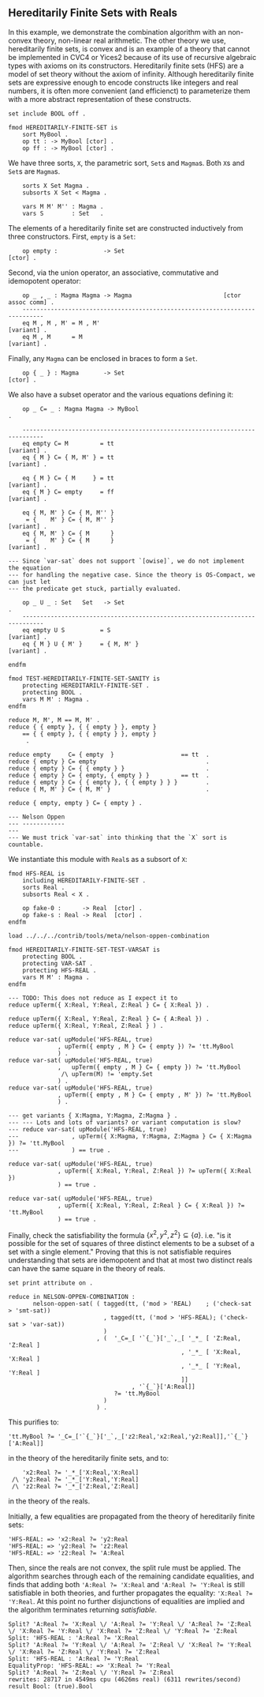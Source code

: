 Hereditarily Finite Sets with Reals
-----------------------------------

In this example, we demonstrate the combination algorithm with an non-convex theory, non-linear real
arithmetic. The other theory we use, hereditarily finite sets, is convex and is an example of a
theory that cannot be implemented in CVC4 or Yices2 because of its use of recursive algebraic types
with axioms on its constructors. Hereditarily finite sets (HFS) are a model of set theory without
the axiom of infinity. Although hereditarily finite sets are expressive enough to encode constructs
like integers and real numbers, it is often more convenient (and efficienct) to parameterize them
with a more abstract representation of these constructs.

```test
set include BOOL off .

fmod HEREDITARILY-FINITE-SET is
    sort MyBool .
    op tt : -> MyBool [ctor] .
    op ff : -> MyBool [ctor] .
```

We have three sorts, `X`, the parametric sort, `Set`s and `Magma`s.
Both `X`s and `Set`s are `Magma`s.

``` {.test .njr-thesis}
    sorts X Set Magma .
    subsorts X Set < Magma .
```

```test
    vars M M' M'' : Magma .
    vars S        : Set   .
```

The elements of a hereditarily finite set are constructed inductively from three constructors.
First, `empty` is a `Set`:

``` {.test .njr-thesis}
    op empty :             -> Set                                       [ctor] .
```

Second, via the union operator, an associative, commutative and idemopotent operator:

``` {.test .njr-thesis}
    op _ , _ : Magma Magma -> Magma                          [ctor assoc comm] .
    ----------------------------------------------------------------------------
    eq M , M , M' = M , M'                                           [variant] .
    eq M , M      = M                                                [variant] .
```

Finally, any `Magma` can be enclosed in braces to form a `Set`.

``` {.test .njr-thesis}
    op { _ } : Magma       -> Set                                       [ctor] .
```

We also have a subset operator and the various equations defining it:

``` {.test .njr-thesis}
    op _ C= _ : Magma Magma -> MyBool                                          .
```

```test
    ----------------------------------------------------------------------------
    eq empty C= M         = tt                                       [variant] .
    eq { M } C= { M, M' } = tt                                       [variant] .

    eq { M } C= { M     } = tt                                       [variant] .
    eq { M } C= empty     = ff                                       [variant] .

    eq { M, M' } C= { M, M'' }
     = {    M' } C= { M, M'' }                                       [variant] .
    eq { M, M' } C= { M      }
     = {    M' } C= { M      }                                       [variant] .

--- Since `var-sat` does not support `[owise]`, we do not implement the equation
--- for handling the negative case. Since the theory is OS-Compact, we can just let
--- the predicate get stuck, partially evaluated.

    op _ U _ : Set   Set   -> Set                                              .
    ----------------------------------------------------------------------------
    eq empty U S          = S                                        [variant] .
    eq { M } U { M' }     = { M, M' }                                [variant] .
```

```test
endfm

```

```test
fmod TEST-HEREDITARILY-FINITE-SET-SANITY is
    protecting HEREDITARILY-FINITE-SET .
    protecting BOOL .
    vars M M' : Magma .
endfm

reduce M, M', M == M, M' .
reduce { { empty }, { { empty } }, empty }
    == { { empty }, { { empty } }, empty }
     .

reduce empty     C= { empty  }                   == tt  .
reduce { empty } C= empty                               .
reduce { empty } C= { { empty } }                       .
reduce { empty } C= { empty, { empty } }         == tt  .
reduce { empty } C= { { empty }, { { empty } } }        .
reduce { M, M' } C= { M, M' }                           .

reduce { empty, empty } C= { empty } .

--- Nelson Oppen
--- ------------
---
--- We must trick `var-sat` into thinking that the `X` sort is countable.
```

We instantiate this module  with `Real`s as a subsort of `X`:

``` {.test .njr-thesis}
fmod HFS-REAL is
    including HEREDITARILY-FINITE-SET .
    sorts Real .
    subsorts Real < X .

    op fake-0 :      -> Real  [ctor] .
    op fake-s : Real -> Real  [ctor] .
endfm
```

```test
load ../../../contrib/tools/meta/nelson-oppen-combination

fmod HEREDITARILY-FINITE-SET-TEST-VARSAT is
    protecting BOOL .
    protecting VAR-SAT .
    protecting HFS-REAL .
    vars M M' : Magma .
endfm

--- TODO: This does not reduce as I expect it to
reduce upTerm({ X:Real, Y:Real, Z:Real } C= { X:Real }) .

reduce upTerm({ X:Real, Y:Real, Z:Real } C= { A:Real }) .
reduce upTerm({ X:Real, Y:Real, Z:Real } ) .

reduce var-sat( upModule('HFS-REAL, true)
              , upTerm({ empty , M } C= { empty }) ?= 'tt.MyBool
              ) .
reduce var-sat( upModule('HFS-REAL, true)
              ,   upTerm({ empty , M } C= { empty }) ?= 'tt.MyBool
               /\ upTerm(M) != 'empty.Set
              ) .
reduce var-sat( upModule('HFS-REAL, true)
              , upTerm({ empty , M } C= { empty , M' }) ?= 'tt.MyBool
              ) .

--- get variants { X:Magma, Y:Magma, Z:Magma } .
--- --- Lots and lots of variants? or variant computation is slow?
--- reduce var-sat( upModule('HFS-REAL, true)
---               , upTerm({ X:Magma, Y:Magma, Z:Magma } C= { X:Magma }) ?= 'tt.MyBool
---               ) == true .

reduce var-sat( upModule('HFS-REAL, true)
              , upTerm({ X:Real, Y:Real, Z:Real }) ?= upTerm({ X:Real })
              ) == true .

reduce var-sat( upModule('HFS-REAL, true)
              , upTerm({ X:Real, Y:Real, Z:Real } C= { X:Real }) ?= 'tt.MyBool
              ) == true .
```

Finally, check the satisfiability the formula
$\{ x^2 , y^2, z^2 \} \subseteq \{ a \}$.
i.e. "is it possible for the set of squares of three distinct elements to be a subset
of a set with a single element." Proving that this is not satisfiable requires
understanding that sets are idemopotent and that at most two distinct reals can have
the same square in the theory of reals.

```test
set print attribute on .
```

``` {.test .njr-thesis}
reduce in NELSON-OPPEN-COMBINATION :
       nelson-oppen-sat( ( tagged(tt, ('mod > 'REAL)    ; ('check-sat > 'smt-sat))
                           , tagged(tt, ('mod > 'HFS-REAL); ('check-sat > 'var-sat))
                           )
                         , (  '_C=_[ '`{_`}['_`,_[ '_*_ [ 'Z:Real, 'Z:Real ]
                                                 , '_*_ [ 'X:Real, 'X:Real ]
                                                 , '_*_ [ 'Y:Real, 'Y:Real ]
                                                 ]]
                                   , '`{_`}['A:Real]]
                              ?= 'tt.MyBool
                           )
                         ) .
```


This purifies to:

```njr-thesis
'tt.MyBool ?= '_C=_['`{_`}['_`,_['z2:Real,'x2:Real,'y2:Real]],'`{_`}['A:Real]]
``` 

in the theory of the hereditarily finite sets, and to:

```njr-thesis
    'x2:Real ?= '_*_['X:Real,'X:Real]
 /\ 'y2:Real ?= '_*_['Y:Real,'Y:Real]
 /\ 'z2:Real ?= '_*_['Z:Real,'Z:Real]
```

in the theory of the reals.

Initially, a few equalities are propagated from the theory of hereditarily finite sets:

```njr-thesis
'HFS-REAL: => 'x2:Real ?= 'y2:Real
'HFS-REAL: => 'y2:Real ?= 'z2:Real
'HFS-REAL: => 'z2:Real ?= 'A:Real
```

Then, since the reals are not convex, the split rule must be applied. The algorithm searches through
each of the remaining candidate equalities, and finds that adding both `'A:Real ?= 'X:Real` and
`'A:Real ?= 'Y:Real` is still satisfiable in both theories, and further propagates the equality:
`'X:Real ?= 'Y:Real`. At this point no further disjunctions of equalities are implied and the
algorithm terminates returning *satisfiable*.

```
Split? 'A:Real ?= 'X:Real \/ 'A:Real ?= 'Y:Real \/ 'A:Real ?= 'Z:Real \/ 'X:Real ?= 'Y:Real \/ 'X:Real ?= 'Z:Real \/ 'Y:Real ?= 'Z:Real
Split: 'HFS-REAL : 'A:Real ?= 'X:Real
Split? 'A:Real ?= 'Y:Real \/ 'A:Real ?= 'Z:Real \/ 'X:Real ?= 'Y:Real \/ 'X:Real ?= 'Z:Real \/ 'Y:Real ?= 'Z:Real
Split: 'HFS-REAL : 'A:Real ?= 'Y:Real
EqualityProp: 'HFS-REAL: => 'X:Real ?= 'Y:Real
Split? 'A:Real ?= 'Z:Real \/ 'Y:Real ?= 'Z:Real
rewrites: 28717 in 4549ms cpu (4626ms real) (6311 rewrites/second)
result Bool: (true).Bool
```
